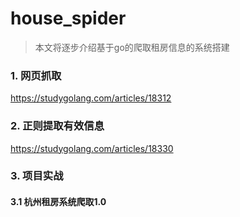 # house_spider
> 本文将逐步介绍基于go的爬取租房信息的系统搭建

### 1. 网页抓取

https://studygolang.com/articles/18312

### 2. 正则提取有效信息

https://studygolang.com/articles/18330

### 3. 项目实战

#### 3.1 杭州租房系统爬取1.0






